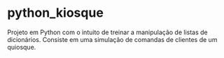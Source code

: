 # python_kiosque
Projeto em Python com o intuito de treinar a manipulação de listas de dicionários. Consiste em uma simulação de comandas de clientes de um quiosque.
